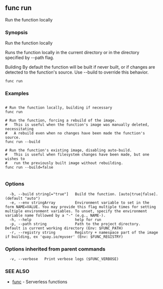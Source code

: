 ## func run

Run the function locally

### Synopsis

Run the function locally

Runs the function locally in the current directory or in the directory
specified by --path flag.

Building
By default the function will be built if never built, or if changes are detected
to the function's source.  Use --build to override this behavior.



```
func run
```

### Examples

```

# Run the function locally, building if necessary
func run

# Run the function, forcing a rebuild of the image.
#   This is useful when the function's image was manually deleted, necessitating
#   A rebuild even when no changes have been made the function's source.
func run --build

# Run the function's existing image, disabling auto-build.
#   This is useful when filesystem changes have been made, but one wishes to
#   run the previously built image without rebuilding.
func run --build=false


```

### Options

```
  -b, --build string[="true"]   Build the function. [auto|true|false]. (default "auto")
  -e, --env stringArray         Environment variable to set in the form NAME=VALUE. You may provide this flag multiple times for setting multiple environment variables. To unset, specify the environment variable name followed by a "-" (e.g., NAME-).
  -h, --help                    help for run
  -p, --path string             Path to the project directory.  Default is current working directory (Env: $FUNC_PATH)
  -r, --registry string         Registry + namespace part of the image if building, ex 'quay.io/myuser' (Env: $FUNC_REGISTRY)
```

### Options inherited from parent commands

```
  -v, --verbose   Print verbose logs ($FUNC_VERBOSE)
```

### SEE ALSO

* [func](func.md)	 - Serverless functions

